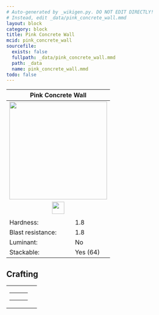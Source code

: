 ```yaml
---
# Auto-generated by _wikigen.py. DO NOT EDIT DIRECTLY!
# Instead, edit _data/pink_concrete_wall.mmd
layout: block
category: block
title: Pink Concrete Wall
mcid: pink_concrete_wall
sourcefile:
  exists: false
  fullpath: _data/pink_concrete_wall.mmd
  path: _data
  name: pink_concrete_wall.mmd
todo: false
---
```


<table class="block-info"><thead><tr>
<th colspan=2>Pink Concrete Wall</th>
</tr></thead><tbody>
<tr><td colspan=2 class="cell-image-big" style="text-align:center"><img onerror="this.src={{ "/img/missing_lg.png" | relative_url | jsonify | escape }}" src="/allotment/img/textures/allotment/pink_concrete_wall.png" width="256" height="256" alt="" class="preview-icon"></td></tr>
<tr><td colspan=2 class="cell-image-small" style="text-align:center"><img onerror="this.src={{ "/img/missing.png" | relative_url | jsonify | escape }}" src="/allotment/img/inventory_textures/allotment/pink_concrete_wall.png" width="32" height="32" alt="" class="inventory-icon"></td></tr>
<tr><td colspan=2 style="text-align:center"><span class="tool-info tool-pickaxe tool-level-1" title="Requires a Wooden/Gold Pickaxe"></span></td></tr>
<tr><td>Hardness:</td><td>1.8</td></tr>
<tr><td>Blast resistance:</td><td>1.8</td></tr>
<tr><td>Luminant:</td><td>No</td></tr>
<tr><td>Stackable:</td><td>Yes (64)</td></tr>
</tbody></table>

## Crafting

<table class="crafting-recipe crafting-shaped"><tbody><tr>
<td><table class="crafting-grid"><tbody>
<tr>
<td>
<span title="Pink Concrete" class="item item-minecraft:pink_concrete item-type-item" style="background-image:url(&quot;/allotment/img/inventory_textures/minecraft/pink_concrete.png&quot;)"></span>
</td>
<td>
<span title="Pink Concrete" class="item item-minecraft:pink_concrete item-type-item" style="background-image:url(&quot;/allotment/img/inventory_textures/minecraft/pink_concrete.png&quot;)"></span>
</td>
<td>
<span title="Pink Concrete" class="item item-minecraft:pink_concrete item-type-item" style="background-image:url(&quot;/allotment/img/inventory_textures/minecraft/pink_concrete.png&quot;)"></span>
</td>
</tr>
<tr>
<td>
<span title="Pink Concrete" class="item item-minecraft:pink_concrete item-type-item" style="background-image:url(&quot;/allotment/img/inventory_textures/minecraft/pink_concrete.png&quot;)"></span>
</td>
<td>
<span title="Pink Concrete" class="item item-minecraft:pink_concrete item-type-item" style="background-image:url(&quot;/allotment/img/inventory_textures/minecraft/pink_concrete.png&quot;)"></span>
</td>
<td>
<span title="Pink Concrete" class="item item-minecraft:pink_concrete item-type-item" style="background-image:url(&quot;/allotment/img/inventory_textures/minecraft/pink_concrete.png&quot;)"></span>
</td>
</tr>
<tr>
<td>
<span class="item item-empty-space"></span>
</td>
<td>
<span class="item item-empty-space"></span>
</td>
<td>
<span class="item item-empty-space"></span>
</td>
</tr>
</tbody></table></td>
<td class="result">
<div class="result-inner">
<div class="result-slot">
<span title="Pink Concrete Wall" class="item item-allotment:pink_concrete_wall" style="background-image:url(&quot;/allotment/img/inventory_textures/allotment/pink_concrete_wall.png&quot;)"></span>
</div>
</div>
</td>
</tr></tbody></table>